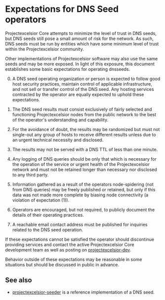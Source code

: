 Expectations for DNS Seed operators
====================================

Projectexcelsior Core attempts to minimize the level of trust in DNS seeds,
but DNS seeds still pose a small amount of risk for the network.
As such, DNS seeds must be run by entities which have some minimum
level of trust within the Projectexcelsior community.

Other implementations of Projectexcelsior software may also use the same
seeds and may be more exposed. In light of this exposure, this
document establishes some basic expectations for operating dnsseeds.

0. A DNS seed operating organization or person is expected to follow good
host security practices, maintain control of applicable infrastructure,
and not sell or transfer control of the DNS seed. Any hosting services
contracted by the operator are equally expected to uphold these expectations.

1. The DNS seed results must consist exclusively of fairly selected and
functioning Projectexcelsior nodes from the public network to the best of the
operator's understanding and capability.

2. For the avoidance of doubt, the results may be randomized but must not
single-out any group of hosts to receive different results unless due to an
urgent technical necessity and disclosed.

3. The results may not be served with a DNS TTL of less than one minute.

4. Any logging of DNS queries should be only that which is necessary
for the operation of the service or urgent health of the Projectexcelsior
network and must not be retained longer than necessary nor disclosed
to any third party.

5. Information gathered as a result of the operators node-spidering
(not from DNS queries) may be freely published or retained, but only
if this data was not made more complete by biasing node connectivity
(a violation of expectation (1)).

6. Operators are encouraged, but not required, to publicly document the
details of their operating practices.

7. A reachable email contact address must be published for inquiries
related to the DNS seed operation.

If these expectations cannot be satisfied the operator should
discontinue providing services and contact the active Projectexcelsior
Core development team as well as posting on
[projectexcelsior-dev](https://groups.google.com/forum/#!forum/projectexcelsior-dev).

Behavior outside of these expectations may be reasonable in some
situations but should be discussed in public in advance.

See also
----------
- [projectexcelsior-seeder](https://github.com/pooler/projectexcelsior-seeder) is a reference implementation of a DNS seed.
